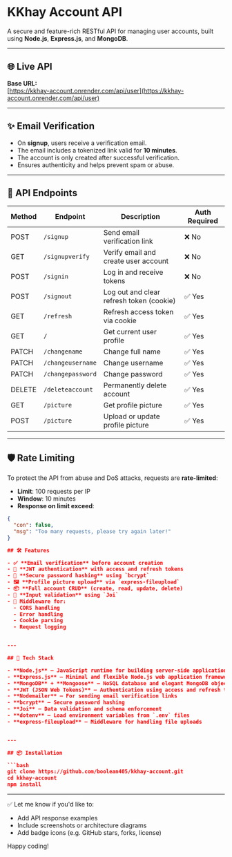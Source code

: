 # KKhay Account API

A secure and feature-rich RESTful API for managing user accounts, built using **Node.js**, **Express.js**, and **MongoDB**.

---

## 🌐 Live API

**Base URL:**  
[https://kkhay-account.onrender.com/api/user](https://kkhay-account.onrender.com/api/user)

---

## ✨ Email Verification

- On **signup**, users receive a verification email.
- The email includes a tokenized link valid for **10 minutes**.
- The account is only created after successful verification.
- Ensures authenticity and helps prevent spam or abuse.

---

## 📌 API Endpoints

| Method | Endpoint          | Description                              | Auth Required |
| ------ | ----------------- | ---------------------------------------- | ------------- |
| POST   | `/signup`         | Send email verification link             | ❌ No         |
| GET    | `/signupverify`   | Verify email and create user account     | ❌ No         |
| POST   | `/signin`         | Log in and receive tokens                | ❌ No         |
| POST   | `/signout`        | Log out and clear refresh token (cookie) | ✅ Yes        |
| GET    | `/refresh`        | Refresh access token via cookie          | ✅ Yes        |
| GET    | `/`               | Get current user profile                 | ✅ Yes        |
| PATCH  | `/changename`     | Change full name                         | ✅ Yes        |
| PATCH  | `/changeusername` | Change username                          | ✅ Yes        |
| PATCH  | `/changepassword` | Change password                          | ✅ Yes        |
| DELETE | `/deleteaccount`  | Permanently delete account               | ✅ Yes        |
| GET    | `/picture`        | Get profile picture                      | ✅ Yes        |
| POST   | `/picture`        | Upload or update profile picture         | ✅ Yes        |

---

## 🛡️ Rate Limiting

To protect the API from abuse and DoS attacks, requests are **rate-limited**:

- **Limit**: 100 requests per IP
- **Window**: 10 minutes
- **Response on limit exceed**:

````json
{
  "con": false,
  "msg": "Too many requests, please try again later!"
}

## 🛠️ Features

- ✅ **Email verification** before account creation
- 🔐 **JWT authentication** with access and refresh tokens
- 🔑 **Secure password hashing** using `bcrypt`
- 🖼️ **Profile picture upload** via `express-fileupload`
- 📦 **Full account CRUD** (create, read, update, delete)
- 🧹 **Input validation** using `Joi`
- 🧰 Middleware for:
  - CORS handling
  - Error handling
  - Cookie parsing
  - Request logging


---

## 🧱 Tech Stack

- **Node.js** – JavaScript runtime for building server-side applications
- **Express.js** – Minimal and flexible Node.js web application framework
- **MongoDB** + **Mongoose** – NoSQL database and elegant MongoDB object modeling
- **JWT (JSON Web Tokens)** – Authentication using access and refresh tokens
- **Nodemailer** – For sending email verification links
- **bcrypt** – Secure password hashing
- **Joi** – Data validation and schema enforcement
- **dotenv** – Load environment variables from `.env` files
- **express-fileupload** – Middleware for handling file uploads


---

## 📦 Installation

```bash
git clone https://github.com/boolean405/kkhay-account.git
cd kkhay-account
npm install
````

---

✅ Let me know if you'd like to:

- Add API response examples
- Include screenshots or architecture diagrams
- Add badge icons (e.g. GitHub stars, forks, license)

Happy coding!

